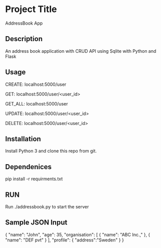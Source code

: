 Project Title
===============
AddressBook App

## Description

An address book application with CRUD API using Sqlite with Python and Flask

## Usage

CREATE: localhost:5000/user

GET: localhost:5000/user/<user_id>

GET_ALL: localhost:5000/user

UPDATE: localhost:5000/user/<user_id>

DELETE: localhost:5000/user/<user_id>


## Installation
Install Python 3 and clone this repo from git.

## Dependenices
pip install -r requirments.txt

## RUN
Run ./addressbook.py to start the server 

## Sample JSON Input

{
  "name": "John",
  "age": 35,
  "organisation": [
    {
      "name": "ABC Inc.,"
    },
    {
      "name": "DEF pvt"
    }
  ],
  "profile": {
  "address":"Sweden"
  }
}

